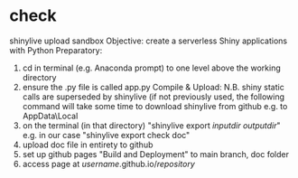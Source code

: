 # check
shinylive upload sandbox
Objective: create a serverless Shiny applications with Python
Preparatory:
1. cd in terminal (e.g. Anaconda prompt) to one level above the working directory
2. ensure the .py file is called app.py
Compile & Upload:
N.B. shiny static calls are superseded by shinylive (if not previously used, the following command will take some time to download shinylive from github e.g. to AppData\Local
3. on the terminal (in that directory) "shinylive export _inputdir_ _outputdir_" e.g. in our case "shinylive export check doc"
4. upload doc file in entirety to github
5. set up github pages "Build and Deployment" to main branch, doc folder
6. access page at _username_.github.io/_repository_
